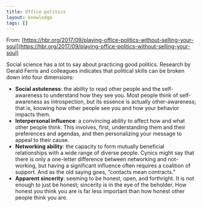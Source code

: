 ```yaml
---
title: Office politics
layout: knowledge
tags: []
---
```


From: [https://hbr.org/2017/09/playing-office-politics-without-selling-your-soul](https://hbr.org/2017/09/playing-office-politics-without-selling-your-soul)

Social science has a lot to say about practicing good politics. Research by Gerald Ferris and colleagues indicates that political skills can be broken down into four dimensions:
- **Social astuteness**: the ability to read other people and the self-awareness to understand how they see you. Most people think of self-awareness as introspection, but its essence is actually other-awareness; that is, knowing how other people see you and how your behavior impacts them.
- **Interpersonal influence**: a convincing ability to affect how and what other people think. This involves, first, understanding them and their preferences and agendas, and then personalizing your message to appeal to their cause.
- **Networking ability**: the capacity to form mutually beneficial relationships with a wide range of diverse people. Cynics might say that there is only a one-letter difference between networking and not-working, but having a significant influence often requires a coalition of support. And as the old saying goes, “contacts mean contracts.”
- **Apparent sincerity**: seeming to be honest, open, and forthright. It is not enough to just be honest; sincerity is in the eye of the beholder. How honest you think you are is far less important than how honest other people think you are.
